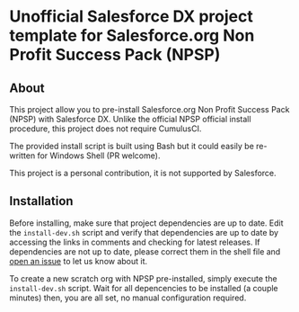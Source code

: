 # Unofficial Salesforce DX project template for Salesforce.org Non Profit Success Pack (NPSP)

## About
This project allow you to pre-install Salesforce.org Non Profit Success Pack (NPSP) with Salesforce DX.
Unlike the official NPSP official install procedure, this project does not require CumulusCI.

The provided install script is built using Bash but it could easily be re-written for Windows Shell (PR welcome).

This project is a personal contribution, it is not supported by Salesforce.


## Installation
Before installing, make sure that project dependencies are up to date.
Edit the `install-dev.sh` script and verify that dependencies are up to date by accessing the links in comments and checking for latest releases.
If dependencies are not up to date, please correct them in the shell file and [open an issue](https://github.com/pozil/npsp-dx-template/issues) to let us know about it.

To create a new scratch org with NPSP pre-installed, simply execute the `install-dev.sh` script.
Wait for all depencencies to be installed (a couple minutes) then, you are all set, no manual configuration required.